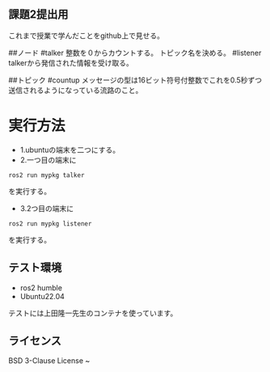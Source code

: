 ## 課題2提出用
これまで授業で学んだことをgithub上で見せる。

##ノード
#talker
整数を０からカウントする。
トピック名を決める。
#listener
talkerから発信された情報を受け取る。

##トピック
#countup
メッセージの型は16ビット符号付整数でこれを0.5秒ずつ送信されるようになっている流路のこと。

# 実行方法
* 1.ubuntuの端末を二つにする。
* 2.一つ目の端末に
```
ros2 run mypkg talker
```
を実行する。
* 3.2つ目の端末に
```
ros2 run mypkg listener
```
を実行する。
## テスト環境

* ros2 humble
* Ubuntu22.04

テストには上田隆一先生のコンテナを使っています。
## ライセンス
BSD 3-Clause License
~
